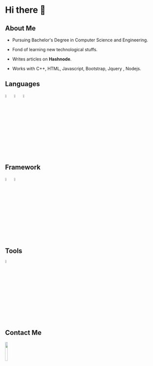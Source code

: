 # Hi there 👋

##  About Me
- Pursuing Bachelor's Degree in Computer Science and Engineering.

- Fond of learning new technological stuffs.

- Writes articles on **Hashnode**.

- Works with C++, HTML, Javascript, Bootstrap, Jquery , Nodejs.

## Languages
<div>
 <img src="https://cdn.jsdelivr.net/gh/devicons/devicon/icons/cplusplus/cplusplus-original.svg" width="5%" />
 
  <img src="https://cdn.jsdelivr.net/gh/devicons/devicon/icons/html5/html5-original.svg" width="5%" />
  
  <img src="https://cdn.jsdelivr.net/gh/devicons/devicon/icons/javascript/javascript-original.svg" width="5%" />
</div>

## Framework
<div>
  <img src="https://cdn.jsdelivr.net/gh/devicons/devicon/icons/jquery/jquery-plain.svg" width="5%" />
  
  <img src="https://cdn.jsdelivr.net/gh/devicons/devicon/icons/bootstrap/bootstrap-original.svg" width="5%" />     
</div>

## Tools
<img src="https://cdn.jsdelivr.net/gh/devicons/devicon/icons/vscode/vscode-original.svg" width="5%" />
          
## Contact Me
<img src="https://img.shields.io/badge/-Instagram-yellow?logo=Instagram&logoColor=#E4405F" width="12.5%" />
